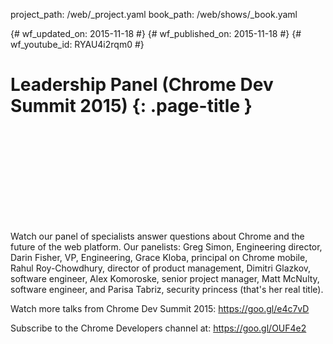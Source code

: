 project_path: /web/_project.yaml
book_path: /web/shows/_book.yaml

{# wf_updated_on: 2015-11-18 #}
{# wf_published_on: 2015-11-18 #}
{# wf_youtube_id: RYAU4i2rqm0 #}

# Leadership Panel (Chrome Dev Summit 2015) {: .page-title }


<div class="video-wrapper">
  <iframe class="devsite-embedded-youtube-video" data-video-id="RYAU4i2rqm0"
          data-autohide="1" data-showinfo="0" frameborder="0" allowfullscreen>
  </iframe>
</div>


Watch our panel of specialists answer questions about Chrome and the future of the web platform. Our panelists: Greg Simon, Engineering director, Darin Fisher, VP, Engineering, Grace Kloba, principal on Chrome mobile, Rahul Roy-Chowdhury, director of product management, Dimitri Glazkov, software engineer, Alex Komoroske, senior project manager, Matt McNulty, software engineer, and Parisa Tabriz, security princess (that's her real title).


Watch more talks from Chrome Dev Summit 2015: https://goo.gl/e4c7vD

Subscribe to the Chrome Developers channel at: https://goo.gl/OUF4e2
